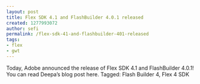 ```yaml
---
layout: post
title: Flex SDK 4.1 and FlashBuilder 4.0.1 released
created: 1277993072
author: sefi
permalink: /flex-sdk-41-and-flashbuilder-401-released
tags:
- flex
- gwt
---
```

Today, Adobe announced the release of Flex SDK 4.1 and FlashBuilder 4.0.1! You can read Deepa’s blog post here. Tagged: Flash Builder 4, Flex 4 SDK<img alt="" border="0" src="http://stats.wordpress.com/b.gif?host=flexblackbelt.wordpress.com&blog=5633522&post=417&subd=flexblackbelt&ref=&feed=1" width="1" height="1" />
